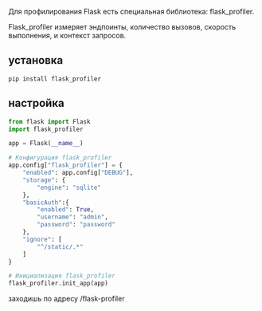 Для профилирования Flask есть специальная библиотека: flask_profiler.

Flask_profiler измеряет эндпоинты, количество вызовов, скорость выполнения, и контекст запросов.

## установка
```shell
pip install flask_profiler
```

## настройка
```python
from flask import Flask
import flask_profiler

app = Flask(__name__)

# Конфигурация flask_profiler
app.config["flask_profiler"] = {
    "enabled": app.config["DEBUG"],
    "storage": {
        "engine": "sqlite"
    },
    "basicAuth":{
        "enabled": True,
        "username": "admin",
        "password": "password"
    },
    "ignore": [
        "^/static/.*"
    ]
}

# Инициализация flask_profiler
flask_profiler.init_app(app)
```

заходишь по адресу /flask-profiler